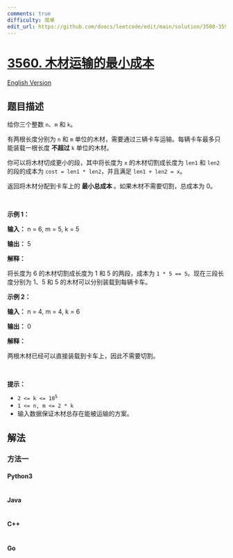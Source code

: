 ```yaml
---
comments: true
difficulty: 简单
edit_url: https://github.com/doocs/leetcode/edit/main/solution/3500-3599/3560.Find%20Minimum%20Log%20Transportation%20Cost/README.md
---
```


<!-- problem:start -->

# [3560. 木材运输的最小成本](https://leetcode.cn/problems/find-minimum-log-transportation-cost)

[English Version](/solution/3500-3599/3560.Find%20Minimum%20Log%20Transportation%20Cost/README_EN.md)

## 题目描述

<!-- description:start -->

<p>给你三个整数 <code>n</code>、<code>m</code> 和 <code>k</code>。</p>

<p>有两根长度分别为 <code>n</code> 和 <code>m</code> 单位的木材，需要通过三辆卡车运输。每辆卡车最多只能装载一根长度&nbsp;<strong>不超过</strong> <code>k</code> 单位的木材。</p>

<p>你可以将木材切成更小的段，其中将长度为 <code>x</code> 的木材切割成长度为 <code>len1</code> 和 <code>len2</code> 的段的成本为 <code>cost = len1 * len2</code>，并且满足 <code>len1 + len2 = x</code>。</p>

<p>返回将木材分配到卡车上的&nbsp;<strong>最小总成本&nbsp;</strong>。如果木材不需要切割，总成本为 0。</p>

<p>&nbsp;</p>

<p><strong class="example">示例 1：</strong></p>

<div class="example-block">
<p><strong>输入：</strong> <span class="example-io">n = 6, m = 5, k = 5</span></p>

<p><strong>输出：</strong> <span class="example-io">5</span></p>

<p><strong>解释：</strong></p>

<p>将长度为 6 的木材切割成长度为 1 和 5 的两段，成本为 <code>1 * 5 == 5</code>。现在三段长度分别为 1、5 和 5 的木材可以分别装载到每辆卡车。</p>
</div>

<p><strong class="example">示例 2：</strong></p>

<div class="example-block">
<p><strong>输入：</strong> <span class="example-io">n = 4, m = 4, k = 6</span></p>

<p><strong>输出：</strong> <span class="example-io">0</span></p>

<p><strong>解释：</strong></p>

<p>两根木材已经可以直接装载到卡车上，因此不需要切割。</p>
</div>

<p>&nbsp;</p>

<p><strong>提示：</strong></p>

<ul>
	<li><code>2 &lt;= k &lt;= 10<sup>5</sup></code></li>
	<li><code>1 &lt;= n, m &lt;= 2 * k</code></li>
	<li>输入数据保证木材总存在能被运输的方案。</li>
</ul>

<!-- description:end -->

## 解法

<!-- solution:start -->

### 方法一

<!-- tabs:start -->

#### Python3

```python

```

#### Java

```java

```

#### C++

```cpp

```

#### Go

```go

```

<!-- tabs:end -->

<!-- solution:end -->

<!-- problem:end -->
